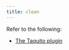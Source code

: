 ```yaml
---
title: clean
---
```


Refer to the following:
- [The Taquito plugin](/docs/plugins/plugin-core/#the-taq-clean-task)